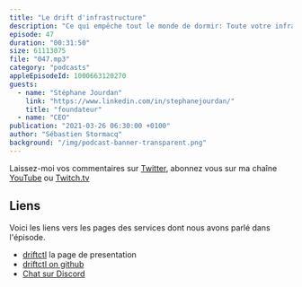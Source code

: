 ```yaml
---
title: "Le drift d'infrastructure"
description: "Ce qui empêche tout le monde de dormir: Toute votre infra est déployée selon les règles de l'infrastructure as code. Vous pouvez dormir tranquille. Etes-vous sûr ? Comment s'assurer que ce qui est déployé reste aligné avec ce qui est décrit dans votre code ? Avez-vous déjà fait un petit changement rapide dans la console pour corriger un problème un samedi soir ? Avez-vous reporté ce changement dans votre code ? driftctl est un outil open-source qui vérifie la réalité de ce qui est déployé par rapport à la définition faite par Terraform."
episode: 47
duration: "00:31:50"
size: 61113075
file: "047.mp3"
category: "podcasts"
appleEpisodeId: 1000663120270
guests:
  - name: "Stéphane Jourdan"
    link: "https://www.linkedin.com/in/stephanejourdan/"
    title: "foundateur"
  - name: "CEO"
publication: "2021-03-26 06:30:00 +0100"
author: "Sébastien Stormacq"
background: "/img/podcast-banner-transparent.png"
---
```


Laissez-moi vos commentaires sur [Twitter](https://twitter.com/sebsto), abonnez vous sur ma chaîne [YouTube](https://www.youtube.com/sebsto) ou [Twitch.tv](https://www.twitch.tv/sebAWS)

## Liens

Voici les liens vers les pages des services dont nous avons parlé dans l'épisode.

- [driftctl](https://driftctl.com/) la page de presentation
- [driftctl on github](https://github.com/cloudskiff/driftctl)
- [Chat sur Discord](https://discord.com/invite/NMCBxtD7Nd)